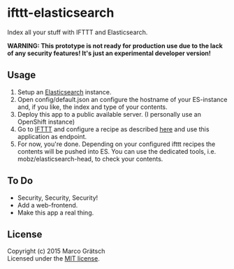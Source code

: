 # ifttt-elasticsearch


Index all your stuff with IFTTT and Elasticsearch.

**WARNING: This prototype is not ready for production use due to the lack of any security features! It's just an experimental developer version!**

## Usage

1. Setup an [Elasticsearch](http://www.elasticsearch.org/) instance.
2. Open config/default.json an configure the hostname of your ES-instance and, if you like, the index and type of your contents.
3. Deploy this app to a public available server. (I personally use an OpenShift instance)
4. Go to [IFTTT](https://ifttt.com) and configure a recipe as described [here](https://www.npmjs.com/package/express-ifttt-webhook) and use this application as endpoint.
5. For now, you're done. Depending on your configured ifttt recipes the contents will be pushed into ES. You can use the dedicated tools, i.e. mobz/elasticsearch-head, to check your contents.


## To Do

- Security, Security, Security!
- Add a web-frontend.
- Make this app a real thing.


## License

Copyright (c) 2015 Marco Grätsch  
Licensed under the [MIT license](LICENSE.md).


